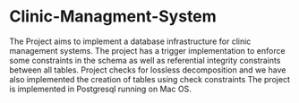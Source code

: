 # Clinic-Managment-System

The Project aims to implement a database infrastructure for clinic management systems.
The project has a trigger implementation to enforce some constraints in the schema as well as referential integrity constraints between all tables.
Project checks for lossless decomposition and we have also implemented the creation of tables using check constraints
The project is implemented in Postgresql running on Mac OS.
